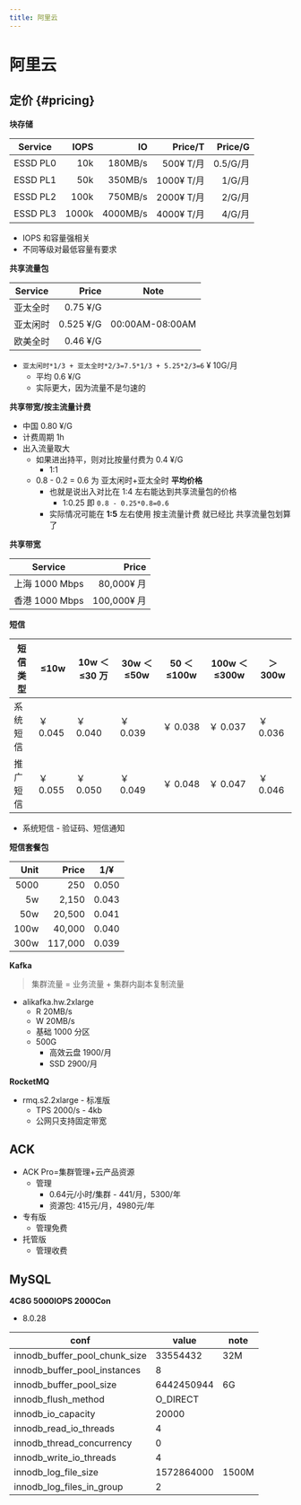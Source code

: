```yaml
---
title: 阿里云
---
```


# 阿里云

## 定价 {#pricing}

**块存储**

| Service  |  IOPS |       IO |    Price/T |  Price/G |
| -------- | ----: | -------: | ---------: | -------: |
| ESSD PL0 |   10k |  180MB/s |  500¥ T/月 | 0.5/G/月 |
| ESSD PL1 |   50k |  350MB/s | 1000¥ T/月 |   1/G/月 |
| ESSD PL2 |  100k |  750MB/s | 2000¥ T/月 |   2/G/月 |
| ESSD PL3 | 1000k | 4000MB/s | 4000¥ T/月 |   4/G/月 |

- IOPS 和容量强相关
- 不同等级对最低容量有要求

**共享流量包**

| Service  |     Price | Note            |
| -------- | --------: | --------------- |
| 亚太全时 |  0.75 ¥/G |                 |
| 亚太闲时 | 0.525 ¥/G | 00:00AM-08:00AM |
| 欧美全时 |  0.46 ¥/G |

- `亚太闲时*1/3 + 亚太全时*2/3=7.5*1/3 + 5.25*2/3=6` ¥ 10G/月
  - 平均 0.6 ¥/G
  - 实际更大，因为流量不是匀速的

**共享带宽/按主流量计费**

- 中国 0.80 ¥/G
- 计费周期 1h
- 出入流量取大
  - 如果进出持平，则对比按量付费为 0.4 ¥/G
    - 1:1
  - 0.8 - 0.2 = 0.6 为 亚太闲时+亚太全时 **平均价格**
    - 也就是说出入对比在 1:4 左右能达到共享流量包的价格
      - 1:0.25 即 `0.8 - 0.25*0.8=0.6`
    - 实际情况可能在 **1:5** 左右使用 按主流量计费 就已经比 共享流量包划算了

**共享带宽**

| Service        |       Price |
| -------------- | ----------: |
| 上海 1000 Mbps |  80,000¥ 月 |
| 香港 1000 Mbps | 100,000¥ 月 |

**短信**

| 短信类型 | ≤10w     | 10w ＜ ≤30 万 | 30w ＜ ≤50w | 50 ＜ ≤100w | 100w ＜ ≤300w | ＞ 300w  |
| -------- | -------- | ------------- | ----------- | ----------- | ------------- | -------- |
| 系统短信 | ￥ 0.045 | ￥ 0.040      | ￥ 0.039    | ￥ 0.038    | ￥ 0.037      | ￥ 0.036 |
| 推广短信 | ￥ 0.055 | ￥ 0.050      | ￥ 0.049    | ￥ 0.048    | ￥ 0.047      | ￥ 0.046 |

- 系统短信 - 验证码、短信通知

**短信套餐包**

| Unit |   Price | 1/¥   |
| ---: | ------: | ----- |
| 5000 |     250 | 0.050 |
|   5w |   2,150 | 0.043 |
|  50w |  20,500 | 0.041 |
| 100w |  40,000 | 0.040 |
| 300w | 117,000 | 0.039 |

**Kafka**

> 集群流量 = 业务流量 + 集群内副本复制流量

- alikafka.hw.2xlarge
  - R 20MB/s
  - W 20MB/s
  - 基础 1000 分区
  - 500G
    - 高效云盘 1900/月
    - SSD 2900/月

**RocketMQ**

- rmq.s2.2xlarge - 标准版
  - TPS 2000/s - 4kb
  - 公网只支持固定带宽

## ACK

- ACK Pro=集群管理+云产品资源
  - 管理
    - 0.64元/小时/集群 - 441/月，5300/年
    - 资源包: 415元/月，4980元/年
- 专有版
  - 管理免费
- 托管版
  - 管理收费

## MySQL

**4C8G 5000IOPS 2000Con**

- 8.0.28

| conf                          | value      | note  |
| ----------------------------- | ---------- | ----- |
| innodb_buffer_pool_chunk_size | 33554432   | 32M   |
| innodb_buffer_pool_instances  | 8          |
| innodb_buffer_pool_size       | 6442450944 | 6G    |
| innodb_flush_method           | O_DIRECT   |
| innodb_io_capacity            | 20000      |
| innodb_read_io_threads        | 4          |
| innodb_thread_concurrency     | 0          |
| innodb_write_io_threads       | 4          |
| innodb_log_file_size          | 1572864000 | 1500M |
| innodb_log_files_in_group     | 2          |
